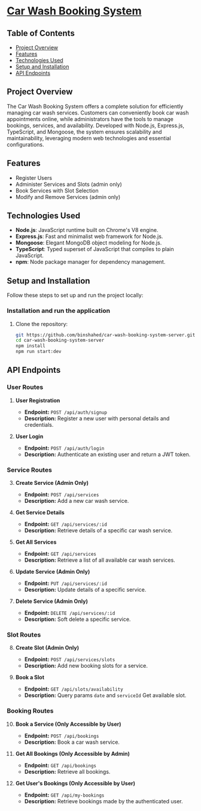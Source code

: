 #  [Car Wash Booking System](https://car-wash-booking-system-ten.vercel.app/)

## Table of Contents
- [Project Overview](#project-overview)
- [Features](#features)
- [Technologies Used](#technologies-used)
- [Setup and Installation](#setup-and-installation)
- [API Endpoints](#api-endpoints)

## Project Overview

The Car Wash Booking System offers a complete solution for efficiently managing car wash services. Customers can conveniently book car wash appointments online, while administrators have the tools to manage bookings, services, and availability. Developed with Node.js, Express.js, TypeScript, and Mongoose, the system ensures scalability and maintainability, leveraging modern web technologies and essential configurations.

## Features
* Register Users
* Administer Services and Slots (admin only)
* Book Services with Slot Selection
* Modify and Remove Services (admin only)

## Technologies Used

- **Node.js**: JavaScript runtime built on Chrome's V8 engine.
- **Express.js**: Fast and minimalist web framework for Node.js.
- **Mongoose**: Elegant MongoDB object modeling for Node.js.
- **TypeScript**: Typed superset of JavaScript that compiles to plain JavaScript.
- **npm**: Node package manager for dependency management.

## Setup and Installation

Follow these steps to set up and run the project locally:

### Installation and run the application

1. Clone the repository:
   ```sh
   git https://github.com/binshahed/car-wash-booking-system-server.git
   cd car-wash-booking-system-server
   npm install
   npm run start:dev


## API Endpoints

### User Routes

1. **User Registration**
   - **Endpoint:** `POST /api/auth/signup`
   - **Description:** Register a new user with personal details and credentials.

2. **User Login**
   - **Endpoint:** `POST /api/auth/login`
   - **Description:** Authenticate an existing user and return a JWT token.

### Service Routes

3. **Create Service (Admin Only)**
   - **Endpoint:** `POST /api/services`
   - **Description:** Add a new car wash service.

4. **Get Service Details**
   - **Endpoint:** `GET /api/services/:id`
   - **Description:** Retrieve details of a specific car wash service.

5. **Get All Services**
   - **Endpoint:** `GET /api/services`
   - **Description:** Retrieve a list of all available car wash services.

6. **Update Service (Admin Only)**
   - **Endpoint:** `PUT /api/services/:id`
   - **Description:** Update details of a specific service.

7. **Delete Service (Admin Only)**
   - **Endpoint:** `DELETE /api/services/:id`
   - **Description:** Soft delete a specific service.

### Slot Routes

8. **Create Slot (Admin Only)**
   - **Endpoint:** `POST /api/services/slots`
   - **Description:** Add new booking slots for a service.

9. **Book a Slot**
   - **Endpoint:** `GET /api/slots/availability`
   - **Description:** Query params `date` and `serviceId` Get available slot.

### Booking Routes

10. **Book a Service (Only Accessible by User)**
    - **Endpoint:** `POST /api/bookings`
    - **Description:** Book a car wash service.

11. **Get All Bookings (Only Accessible by Admin)**
    - **Endpoint:** `GET /api/bookings`
    - **Description:** Retrieve all bookings.

12. **Get User's Bookings (Only Accessible by User)**
    - **Endpoint:** `GET /api/my-bookings`
    - **Description:** Retrieve bookings made by the authenticated user.
